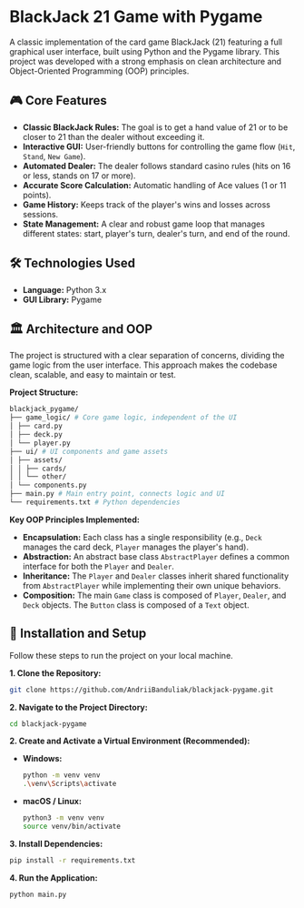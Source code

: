 # BlackJack 21 Game with Pygame

A classic implementation of the card game BlackJack (21) featuring a full graphical user interface, built using Python and the Pygame library. This project was developed with a strong emphasis on clean architecture and Object-Oriented Programming (OOP) principles.


## 🎮 Core Features

*   **Classic BlackJack Rules:** The goal is to get a hand value of 21 or to be closer to 21 than the dealer without exceeding it.
*   **Interactive GUI:** User-friendly buttons for controlling the game flow (`Hit`, `Stand`, `New Game`).
*   **Automated Dealer:** The dealer follows standard casino rules (hits on 16 or less, stands on 17 or more).
*   **Accurate Score Calculation:** Automatic handling of Ace values (1 or 11 points).
*   **Game History:** Keeps track of the player's wins and losses across sessions.
*   **State Management:** A clear and robust game loop that manages different states: start, player's turn, dealer's turn, and end of the round.

## 🛠️ Technologies Used

*   **Language:** Python 3.x
*   **GUI Library:** Pygame

## 🏛️ Architecture and OOP

The project is structured with a clear separation of concerns, dividing the game logic from the user interface. This approach makes the codebase clean, scalable, and easy to maintain or test.

**Project Structure:**
```bash 
blackjack_pygame/
├── game_logic/ # Core game logic, independent of the UI
│ ├── card.py
│ ├── deck.py
│ └── player.py
├── ui/ # UI components and game assets
│ ├── assets/
│ │ ├── cards/
│ │ └── other/
│ └── components.py
├── main.py # Main entry point, connects logic and UI
└── requirements.txt # Python dependencies
```

**Key OOP Principles Implemented:**

*   **Encapsulation:** Each class has a single responsibility (e.g., `Deck` manages the card deck, `Player` manages the player's hand).
*   **Abstraction:** An abstract base class `AbstractPlayer` defines a common interface for both the `Player` and `Dealer`.
*   **Inheritance:** The `Player` and `Dealer` classes inherit shared functionality from `AbstractPlayer` while implementing their own unique behaviors.
*   **Composition:** The main `Game` class is composed of `Player`, `Dealer`, and `Deck` objects. The `Button` class is composed of a `Text` object.

## 🚀 Installation and Setup

Follow these steps to run the project on your local machine.

**1. Clone the Repository:**
```bash 
git clone https://github.com/AndriiBanduliak/blackjack-pygame.git
```

**2. Navigate to the Project Directory:** 
```bash 
cd blackjack-pygame 
```



**2. Create and Activate a Virtual Environment (Recommended):**
*   **Windows:**
    ```bash
    python -m venv venv
    .\venv\Scripts\activate
    ```
*   **macOS / Linux:**
    ```bash
    python3 -m venv venv
    source venv/bin/activate
    ```

**3. Install Dependencies:**
```bash
pip install -r requirements.txt
```

**4. Run the Application:**
```bash
python main.py
```